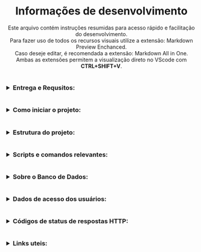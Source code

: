<style>
  .intro {
    text-align: center;
  }
  
  .summary {
      font-size: 1.17em;
      font-weight: bolder;
  }

  .info {
      color: gray;
      font-size: 0.9em;
      font-weight: light;
  }
</style>

<div class="intro">
  <h1> Informações de desenvolvimento </h1>
  
  <div> Este arquivo contém instruções resumidas para acesso rápido e facilitação do desenvolvimento.</div>
  <div> Para fazer uso de todos os recursos visuais utilize a extensão: Markdown Preview Enchanced.</div>
  <div> Caso deseje editar, é recomendada a extensão: Markdown All in One.</div>
  <div> Ambas as extensões permitem a visualização direto no VScode com <b>CTRL+SHIFT+V</b>.</div>
</div>

#

<details>
  <summary class="summary">Entrega e Requsitos:</summary>

  #
  * Entrega Regular: <b>23/02/23 - 14:00 </b>
  * Entrega em Recuperação: <b>27/03/23 - 14:00</b>
  #
  * Aprovação: <b>32</b> Requsitos
  * Aprovação em recuperação: <b>40</b> Requisitos
  #
  * Requisitos Obrigatórios: <b>1-39</b> e <b>42</b>.
  * Requisitos Bonus: <b>40-41</b> e <b>43-44</b>.

</details>

#

<details>
  <summary class="summary">Como iniciar o projeto:</summary>
  
  #
  1. Execute `npm install` na Raiz do projeto - <i class="info">Instala as dependencias.</i>
  2. Adicione as váriaveis de ambiente`(./back-end/.env)` - <i class="info">Permite que o comando seguinte rode o sequelize.</i>
  3. Desenvolva as Seeders e Migrations<i class="info">Configurar o Sequelizer.</i>
  4. Execute `npm run dev:prestart` na Raiz do projeto - <i class="info">Instala os aplicativos(front e backend) e roda o sequelize.</i>
  > <b>Nota:</b> `npm run db:reset` restaurará o DB em caso de erro.

  <details>
  <summary class="summary">Docker:</summary>
  
  #
  > <b>Nota:</b> O readme não possui informações sobre o uso do Docker.
  <!-- * Dokerfiles estão prontos, só devem ser preenchidos.
  * É uma boa prática limpar imagens antigas do docker para evitar conflitos.
  * Devido ao Node V16 é necessário descomentar algumas linhas do docker
  * Para a execução é subir três containers - back(port: 3001),front(port: 3000) e DB(port: 3003)
  * Requisições do thunderClient serão na porta 3001.
  * Tem que criar os dockerfiles pra back e front obrigatóriamente!
  * Os containers <b>não devem ser subidos via <i>docker compose up</i></b>, utilize:
  <b>npm run compose:up</b>
  <b>npm run compose:up dev -- --build</b> <i>(Para desenvolvimento e testes)</i> -->

  </details>

  <details>
  <summary class="summary">Especificações:</summary>
  
  #
  * Node V16 - <i class="info">~ `node -v` informará a versão em uso.</i>
  * docker V20+ - <i class="info">~ `docker -v` informará a versão em uso.</i>
  * docker compose V1.29+ - <i class="info">~ `docker-compose -v` informará a versão em uso.</i>

  </details>

</details>

#

<details>
  <summary class="summary">Estrutura do projeto:</summary>
  
  #
  <b>Frontend:</b>
  
  <b>Home Screen:</b>
  
  * / 
  * /login
  * /register
  
  > <b>Nota:</b> As rotas "/" e "/login" devem redirecionar usuários logados a suas respectivas página iniciais.
  
  <b>Telas do Cliente:</b>
  
  * /customer
  * /customer/products - <i class="info">`Página inicial` dos clientes, tela com produtos a venda.</i>
  * /customer/checkout - <i class="info">Carrinho de compras.</i>
  * /customer/orders/ - <i class="info">Pedidos realizados pelo cliente.</i>
  * /customer/orders/:id - <i class="info">Detalhe de um pedido, cliente será redirecionado ao finalizar sua compra.</i>
  
  <b>Telas do Vendedor:</b>
  
  * /seller
  * /seller/orders - <i class="info">`Página inicial` dos vendedores, tela com todos pedidos recebidos.</i>
  * /seller/orders/:id - <i class="info">Detalhe de um pedido recebido pelo vendedor.</i>
  
  <b>Telas do Administrador:</b>
  
  * /admin
  * /admin/manage - <i class="info">`Página inicial` dos administradores, tela de gerenciamento do app.</i>
  * /admin/
  
  <b>Outras Telas:</b>
  
  * /notfound
  > A presença de uma rota de Erro 404 não é especificada, contudo provavelmente será necessária.
  
  #
  <b>Backend:</b>
  
</details>

#

<details>
  <summary class="summary">Scripts e comandos relevantes:</summary>
  
  #
  * npm start - <i class="info">Limpa as portas, restaura o DB e inicia a aplicação.</i>
  * npm stop - <i class="info">Para a deleta as aplicações rodando.</i>
  * npm run dev - <i class="info">Limpa as portas, restaura o DB e inicia a aplicação no modo `watch`.</i>
  * npm run dev:prestart - <i class="info">Instala as dependências(npm i) e roda o sequelize(se houver .env).</i>
  * npm run db:reset - <i class="info">Restaura o Banco de Dados.</i>
  * npm run db:reset:debug - <i class="info">Restaura o Banco de Dados retornando detalhes sobre os erros.</i>
  * npm test - <i class="info">Roda os testes usando o `DB de testes`.</i>
  * npm run test:dev - <i class="info">Roda os testes usando o `DB de desenvolvimento`.</i>
  * npm run test:dev:open - <i class="info">Similar ao anterior, mas abre uma janela mostrando os comportamentos das páginas.</i>
  * npm run test:dev:report - <i class="info">Similar ao anterior, mas devolve outputs de texto e gera logs.</i>
  > <b>Nota: Os logs ficam localizados em "./__tests__/reports".</b>
  * npm run test:coverage:json - <i class="info">Faz a avaliação da cobertura dos testes.</i>
  * npm run lint:styles - <i class="info">Verifica erros de linter.</i>
  > <b>Nota:</b> <i>test:coverage:json</i> deve ser realizado no fron e back, <i>lint:styles</i> só é aplicavel apenas ao front end.

</details>

#

<details>
  <summary class="summary">Sobre o Banco de Dados:</summary>
  
  #
  * tabelas:
  1. Users: Contém os usuários, tanto clientes quanto vendedores com id do usuário, nome, email, senha e papel(vendedor, comprador ou admin)
  
  2. Sales: Contém as informações das vendas, como id do vendedor, id do comprador, preço total, endereço de entrega, número da entrega, horário da compra e estado do pedido.
  
  3. Seles Products - Contém id da venda, produto vendido e a quantidade.

  4. products - Contém dados dos produtos de uma venda, id da venda, nome do produto, preço e imagem do produto.

  > <b>Nota:</b> informações entre parênteses indicam a chave primária advindas da tabela à esquerda.
  
  | Users                   | Sales                   | SalesProducts           | products                |
  | :---------------------- | :---------------------- | :---------------------- | :---------------------- |
  | id INT                  | id INT                  | sale_id INT (id)        | id INT (product_id)     |
  | name VARCHAR            | user_id VARCHAR (id)    | product_id INT          | name VARCHAR            |
  | email VARCHAR           | seller_id VARCHAR (id)  | quantity INT            | price DECIMAL(4,2)      |
  | PASSWORD VARCHAR        | total_price DECIMAL     | .                       | url_image VARCHAR       |
  | role VARCHAR            | delivery_adress VARCHAR | .                       | .                       |
  | .                       | delivery_number VARCHAR | .                       | .                       |
  | .                       | sale_date DATETIME      | .                       | .                       |
  | .                       | status VARCHAR          | .                       | .                       |
  
  #

  <b>Sequelize:</b>
  
  > <b>Nota:</b> Qualquer execução referente ao sequelize-cli deve ser realizada dentro do diretório app/backend.
  * Sequelize será usado para o banco de dados, é preciso criar as migrations e models.
  * Não exclua a migration já criado e siga o modelo para futura migrations.
  * Não utilize <b>Sequelize-cli init</b>(para criar as migrations), elas já estão criadas só precisam ser alteradas.
  * Assim que criar uma migration você deve <b>renomear a seeder correspondente retirando o underline (_)</b> ao fim dela, assim o script db:reset vai usá-la nos testes e você se certificará se sua migration funcionou como o esperado.
  
  <b>Comandos:</b>
  
  * Gerar de Migration: $ <b>npx sequelize migration:generate --name migrationName</b>
  * Gerar Migration e model: $ <b>npx sequelize model:generate --name NomeDoModel --attributes nomeDoAtributo:string</b>
  > <b>Nota:</b> Os arquivos gerados através desse comando são de dificil leitura, é recomendável criar o Model a parte e então gerar a migration.
  
  * Executar Migrations: $ <b>npx sequelize db:migrate</b>
  * Desfazer Mirations(down): $ <b>npx sequelize db:migrate:undo</b>
  * Criar Seeds: <b>npx sequelize seed:generate --name users</b>
  * Executar seeds: $ <b>npx sequelize db:seed:all</b>
  * Desfazer seeds: $ <b>npx sequelize db:seed:undo:all</b>
  
</details>

#

<details>
  <summary class="summary">Dados de acesso dos usuários:</summary>

  #
  <b>Cliente:</b>

  * `zebirita@email.com`
  * `$#zebirita#$`
  #
  <b>Vendedor:</b>

  * `fulana@deliveryapp.com`
  * `fulana@123`
  #
  <b>Administrador:</b>

  * `admin@deliveryapp.com`
  * `--adm2@21--`

  > <b>Nota:</b> Estas são informações de acesso válidas que serão utilizadas pelo avaliador.

</details>

#

<details>
  <summary class="summary">Códigos de status de respostas HTTP:</summary>
  
  * <b>200</b> - <i class="info">OK</i>
  * <b>201</b> - <i class="info">Created</i>
  * <b>204</b> - <i class="info">No Content</i>
  * <b>400</b> - <i class="info">Bad Request</i>
  * <b>401</b> - <i class="info">Unauthorized</i>
  * <b>402</b> - <i class="info">Payment Required</i>
  * <b>403</b> - <i class="info">Forbidden</i>
  * <b>404</b> - <i class="info">Not Found</i>
  * <b>409</b> - <i class="info">Conflict</i>
  * <b>500</b> - <i class="info">Internal Server Error</i>
  
</details>

#

<details>
  <summary class="summary">Links uteis:</summary>
  
  * [Projeto](https://github.com/tryber/sd-023-b-project-delivery-app)
  * [Main Branch](https://github.com/tryber/sd-023-b-project-car-shop/pull/2)
  * [Trello/Kanban](https://trello.com/)
  * [Permanencia do LocalStorage](https://jdudzik.medium.com/persistent-data-with-react-hooks-and-context-api-3f3f18ce947)
  * [LinkedIn - Add lá ;)](https://www.linkedin/in/luanfgoncalves/)
  
</details>

#

<!-- Desenvolvido por Luan Filipe Gonçalves -->